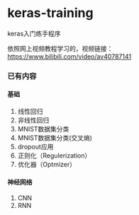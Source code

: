 # keras-training

keras入门练手程序

依照网上视频教程学习的，视频链接：https://www.bilibili.com/video/av40787141

### 已有内容

#### 基础

1. 线性回归
2. 非线性回归
3. MNIST数据集分类
4. MNIST数据集分类(交叉熵)
5. dropout应用
6. 正则化（Regulerization）
7. 优化器（Optmizer）

#### 神经网络

1. CNN
2. RNN

